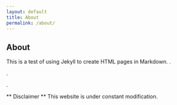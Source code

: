 ```yaml
---
layout: default
title: About
permalink: /about/
---
```


## About

This is a test of using Jekyll to create HTML pages in Markdown.
.

.

.

** Disclaimer **
This website is under constant modification.
